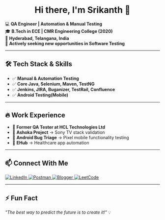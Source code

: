 <h1 align="center">Hi there, I'm Srikanth 👋</h1>  

💻 **QA Engineer | Automation & Manual Testing**  
🎓 **B.Tech in ECE | CMR Engineering College (2020)**  
📍 **Hyderabad, Telangana, India**  
🚀 **Actively seeking new opportunities in Software Testing**  

---

## 🛠 Tech Stack & Skills  
- ✅ **Manual & Automation Testing**  
- ✅ **Core Java, Selenium, Maven, TestNG**  
- ✅ **Jenkins, JIRA, Buganizer, TestRail, Confluence**  
- ✅ **Android Testing(Mobile)**  

---

## 🔥 Work Experience  
- 🏢 **Former QA Tester at HCL Technologies Ltd**  
- 📌 **Ashoka Project** → Sony TV stack validation  
- 📌 **Android Bug Triage** → Pixel mobile functionality testing  
- 📌 **EHub** → Healthcare app automation  

---

## 📫 Connect With Me  

<p align="left">
  <a href="https://www.linkedin.com/in/tsrikanth25/" target="_blank">
    <img src="https://img.shields.io/badge/LinkedIn-Connect-blue?style=flat&logo=linkedin" alt="LinkedIn">
  </a>
  <a href="https://www.postman.com/tsrikanth25" target="_blank">
    <img src="https://img.shields.io/badge/Postman-Profile-orange?style=flat&logo=postman" alt="Postman">
  </a>
  <a href="https://www.blogger.com/profile/15618515748889212644" target="_blank">
    <img src="https://img.shields.io/badge/Blogger-Visit-red?style=flat&logo=blogger" alt="Blogger">
  </a>
  <a href="https://leetcode.com/u/T_SRIKANTH/" target="_blank">
    <img src="https://img.shields.io/badge/LeetCode-Profile-yellow?style=flat&logo=leetcode" alt="LeetCode">
  </a>
</p>

---

## ⚡ Fun Fact  
_"The best way to predict the future is to create it!"_ 💡  

